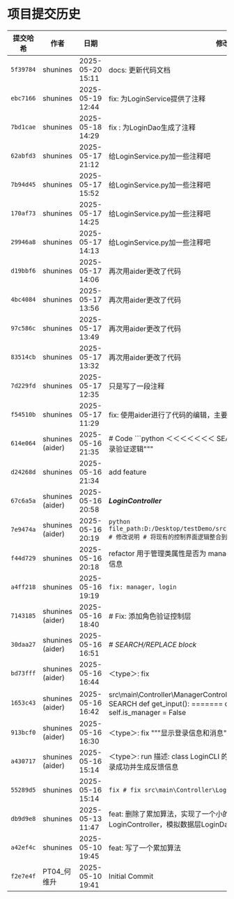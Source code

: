 # 项目提交历史

| 提交哈希 | 作者 | 日期 | 修改说明 |
|----------|------|------|----------|
| `5f39784` | shunines | 2025-05-20 15:11 | docs: 更新代码文档 |
| `ebc7166` | shunines | 2025-05-19 12:44 | fix: 为LoginService提供了注释 |
| `7bd1cae` | shunines | 2025-05-18 14:29 | fix : 为LoginDao生成了注释 |
| `62abfd3` | shunines | 2025-05-17 21:12 | 给LoginService.py加一些注释吧 |
| `7b94d45` | shunines | 2025-05-17 15:52 | 给LoginService.py加一些注释吧 |
| `170af73` | shunines | 2025-05-17 14:25 | 给LoginService.py加一些注释吧 |
| `29946a8` | shunines | 2025-05-17 14:13 | 给LoginService.py加一些注释吧 |
| `d19bbf6` | shunines | 2025-05-17 14:06 | 再次用aider更改了代码 |
| `4bc4084` | shunines | 2025-05-17 13:56 | 再次用aider更改了代码 |
| `97c586c` | shunines | 2025-05-17 13:49 | 再次用aider更改了代码 |
| `83514cb` | shunines | 2025-05-17 13:32 | 再次用aider更改了代码 |
| `7d229fd` | shunines | 2025-05-17 12:35 | 只是写了一段注释 |
| `f54510b` | shunines | 2025-05-17 11:29 | fix: 使用aider进行了代码的编辑，主要是LoginController的编辑 |
| `614e064` | shunines (aider) | 2025-05-16 21:35 | # Code ```python ＜＜＜＜＜＜＜ SEARCH class entered:     """控制界面的登录验证逻辑""" |
| `d24268d` | shunines | 2025-05-16 21:34 | add feature |
| `67c6a5a` | shunines (aider) | 2025-05-16 20:58 | ***LoginController*** |
| `7e9474a` | shunines (aider) | 2025-05-16 20:19 | ```python file_path:D:/Desktop/testDemo/src/main/Controller/LoginController.py # 修改说明 # 将现有的控制界面逻辑整合到Controller.py中 ``` |
| `f44d729` | shunines | 2025-05-16 20:18 | refactor 用于管理类属性是否为 manager 的状态，并根据状态输出相应的登录信息 |
| `a4ff218` | shunines | 2025-05-16 19:19 | `fix: manager, login` |
| `7143185` | shunines (aider) | 2025-05-16 18:40 | # Fix: 添加角色验证控制层 |
| `30daa27` | shunines (aider) | 2025-05-16 16:51 | # *SEARCH/REPLACE block* |
| `bd73fff` | shunines (aider) | 2025-05-16 16:44 | ＜type＞: fix |
| `1653c43` | shunines (aider) | 2025-05-16 16:42 | src\main\Controller\ManagerController.py ```python ＜＜＜＜＜＜＜ SEARCH def get_input(): ======= class Manager:     def __init__(self):         self.is_manager = False |
| `913bcf0` | shunines (aider) | 2025-05-16 16:30 | ＜type＞: fix """显示登录信息和消息""" ``` |
| `a430717` | shunines (aider) | 2025-05-16 15:14 | ＜type＞: run 描述: class LoginCLI 的 run 函数增加了一些逻辑，比如等待登录成功并生成反馈信息 |
| `55289d5` | shunines | 2025-05-16 15:14 | ```fix # fix src\main\Controller\LoginController.py ``` |
| `db9d9e8` | shunines | 2025-05-13 11:47 | feat: 删除了累加算法，实现了一个小的模拟登录项目，包含控制（表示）层LoginController，模拟数据层LoginDao和业务逻辑层LoginService |
| `a42ef4c` | shunines | 2025-05-10 19:45 | feat: 写了一个累加算法 |
| `f2e7e4f` | PT04_何维升 | 2025-05-10 19:41 | Initial Commit |
